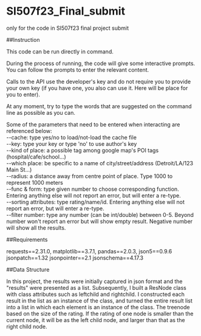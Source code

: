 # SI507f23_Final_submit
only for the code in SI507f23 final project submit

##Instruction

This code can be run directly in command. 

During the process of running, the code will give some interactive prompts. You can follow the prompts to enter the relevant content.

Calls to the API use the developer's key and do not require you to provide your own key (if you have one, you also can use it. Here will be place for you to enter).

At any moment, try to type the words that are suggested on the command line as possible as you can.

Some of the parameters that need to be entered when interacting are referenced below:<br>
--cache: type yes/no to load/not-load the cache file<br>
--key: type your key or type 'no' to use author's key<br>
--kind of place: a possible tag among google map's POI tags (hospital/cafe/school...)<br>
--which place: be specific to a name of city/street/address (Detroit/LA/123 Main St...)<br>
--radius: a distance away from centre point of place. Type 1000 to represent 1000 meters<br>
--func & form: type given number to choose corresponding function. Entering anything else will not report an error, but will enter a re-type.<br>
--sorting attributes: type rating/name/id. Entering anything else will not report an error, but will enter a re-type.<br>
--filter number: type any number (can be int/double) between 0-5. Beyond number won't report an error but will show empty result. Negative number will show all the results. 


##Requirements

requests==2.31.0, 
matplotlib==3.7.1, 
pandas==2.0.3, 
json5==0.9.6
jsonpatch==1.32
jsonpointer==2.1
jsonschema==4.17.3


##Data Structure

In this project, the results were initially captured in json format and the "results" were presented as a list. 
Subsequently, I built a ResNode class with class attributes such as leftchild and rightchild. I constructed each result in the list as an instance of the class, and turned the entire result list into a list in which each element is an instance of the class. The treenode based on the size of the rating. If the rating of one node is smaller than the current node, it will be as the left child node, and larger than that as the right child node.
